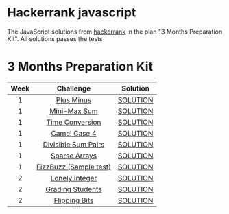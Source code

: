 # Hackerrank javascript
The JavaScript solutions from  [hackerrank](https://www.hackerrank.com/) in the plan "3 Months Preparation Kit". All solutions passes the tests

# 3 Months Preparation Kit
| Week  | Challenge | Solution |
| :---: | :---:     | :---:    |
| 1 | [Plus Minus](https://www.hackerrank.com/challenges/three-month-preparation-kit-plus-minus)  | [SOLUTION](https://github.com/VelascoCristian/Hackerrank-javascript/blob/main/Week%20-%201/Plus%20Minus.js) |
| 1 | [Mini-Max Sum](https://www.hackerrank.com/challenges/three-month-preparation-kit-mini-max-sum/)  | [SOLUTION](https://github.com/VelascoCristian/Hackerrank-javascript/blob/main/Week%20-%201/MiniMaxSum.js) |
| 1 | [Time Conversion](https://www.hackerrank.com/challenges/three-month-preparation-kit-time-conversion/)  | [SOLUTION](https://github.com/VelascoCristian/Hackerrank-javascript/blob/main/Week%20-%201/Breaking%20the%20Records.js) |
| 1 | [Camel Case 4](https://www.hackerrank.com/challenges/three-month-preparation-kit-camel-case/)  | [SOLUTION](https://github.com/VelascoCristian/Hackerrank-javascript/blob/main/Week%20-%201/Camel%20Case%204.js) |
| 1 | [Divisible Sum Pairs](https://www.hackerrank.com/challenges/three-month-preparation-kit-divisible-sum-pairs/)  | [SOLUTION](https://github.com/VelascoCristian/Hackerrank-javascript/blob/main/Week%20-%201/Divisible%20Sum%20Pairs.js) |
| 1 | [Sparse Arrays](https://www.hackerrank.com/challenges/three-month-preparation-kit-sparse-arrays/)  | [SOLUTION](https://github.com/VelascoCristian/Hackerrank-javascript/blob/main/Week%20-%201/Sparse%20Arrays.js) |
| 1 | [FizzBuzz (Sample test)](https://www.hackerrank.com/test/143hd7jsid6/questions/521e954e6ff11)  | [SOLUTION](https://github.com/VelascoCristian/Hackerrank-javascript/blob/main/Week%20-%201/FizzBuzz.js) |
| 2 | [Lonely Integer](https://www.hackerrank.com/challenges/three-month-preparation-kit-lonely-integer/)  | [SOLUTION](https://github.com/VelascoCristian/Hackerrank-javascript/blob/main/Week%20-%202/Lonely%20Integer.js) |
| 2 | [Grading Students](https://www.hackerrank.com/challenges/three-month-preparation-kit-grading/)  | [SOLUTION](https://github.com/VelascoCristian/Hackerrank-javascript/blob/main/Week%20-%202/Grading%20Students.js) |
| 2 | [Flipping Bits](https://www.hackerrank.com/challenges/three-month-preparation-kit-flipping-bits/)  | [SOLUTION](https://github.com/VelascoCristian/Hackerrank-javascript/blob/main/Week%20-%202/Flipping%20bits.js) |



